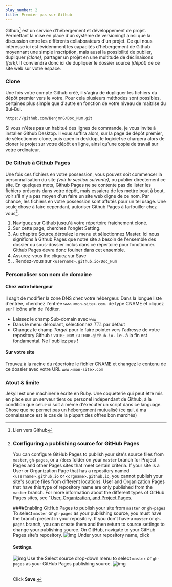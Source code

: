 ```yaml
---
play_number: 2
title: Premier pas sur Github
---
```


Github[^1] est un service d'hébergement et développement de projet. Permettant la mise en place d'un système de versioning1 ainsi que la discussion entre les différents collaborateurs d'un projet. Ce qui nous intéresse ici est évidemment les capacités d'hébergement de Github moyennant une simple inscription, mais aussi la possibilité de publier, dupliquer *(clone)*, partager un projet en une multitude de déclinaisons *(fork)*. Il conviendra donc ici de dupliquer le dossier source *(dépôt)* de ce site web sur votre espace.

### Clone

Une fois votre compte Github créé, il s'agira de dupliquer les fichiers du dépôt premier vers le votre. Pour cela plusieurs méthodes sont possibles, certaines plus simple que d'autre en fonction de votre niveau de maitrise du Bui-Bui. 

`https://github.com/BenjmnG/Doc_Num.git`

Si vous n'êtes pas un habitué des lignes de commande, je vous invite à installer Github Desktop. Il vous suffira alors, sur la page de dépôt premier, de sélectionner clone, puis open in desktop, le logiciel se chargera alors de cloner le projet sur votre dépôt en ligne, ainsi qu'une copie de travail sur votre ordinateur.

### De Github à Github Pages

Une fois ces fichiers en votre possession, vous pouvez soit commencer la personnalisation du site *(voir la section suivante)*, ou publier directement ce site. En quelques mots, Github Pages ne se contente pas de lister les fichiers présents dans votre dépôt, mais essaiera de les mettre bout à bout, voir s’il n'y a pas moyen d'un faire un site web digne de ce nom. Par chance, les fichiers en votre possession sont affutés pour un tel usage.
Une seule chose à faire cependant, autoriser Github Pages à farfouiller chez vous[^2]. 
1. Naviguez sur Github jusqu'à votre répertoire fraichement cloné. 
2. Sur cette page, cherchez l'onglet Setting. 
3. Au chapitre Source,déroulez le menu et sélectionnez Master. Ici nous signifions à Github Pages que notre site a besoin de l'ensemble des dossier ou sous-dossier inclus dans ce répertoire pour fonctionner. Github Pages devra donc fouiner dans cet ensemble.
4. Assurez-vous the cliquez sur Save
5. . Rendez-vous sur `<username>.github.io/Doc_Num`

### Personaliser son nom de domaine
#### Chez votre hébergeur
Il sagit de modifier la zone DNS chez votre hébergeur.
Dans la longue liste d'entrée, cherchez l'entrée  `www.<mon-site>.com.` de type CNAME et cliquez sur l'icône afin de l'éditer.
* Laissez le champ Sub-domain avec `www`
* Dans le menu déroulant, sélectionnez *TTL* par défaut
* Changez le champ *Target* pour le faire pointer vers l'adresse de votre repository Github : `VOTRE_NOM_GITHUB.github.io.`
Le . à la fin est fondamental. Ne l'oubliez pas !

#### Sur votre site
Trouvez à la racine du répertoire le fichier CNAME et changez le contenu de ce dossier avec votre URL
 `www.<mon-site>.com`

### Atout & limite
Jekyll est une machinerie écrite en Ruby. Une coqueterie qui peut être mis en place sur un serveur tiers ou personel indépendant de Github, à la condition que celui-ci soit à même d'éxecuter un script dans ce language. Chose que ne permet pas un hébergement mutualisé (ce qui, à ma connaissance est le cas de la plupart des offres bon marchés)

[^1]: Lien vers Github

[^2]: 	
	### Configuring a publishing source for GitHub Pages
	You can configure GitHub Pages to publish your site's source files from `master`, `gh-pages`, or a `/docs` folder on your `master` branch for Project Pages and other Pages sites that meet certain criteria. 
	If your site is a User or Organization Page that has a repository named `<username>.github.io` or `<orgname>.github.io`, you cannot publish your site's source files from different locations. User and Organization Pages that have this type of repository name are only published from the `master` branch.
	For more information about the different types of GitHub Pages sites, see "[User, Organization, and Project Pages](https://help.github.com/articles/user-organization-and-project-pages).

	####Enabling GitHub Pages to publish your site from `master` or `gh-pages`
	To select `master` or `gh-pages` as your publishing source, you must have the branch present in your repository. If you don't have a `master` or `gh-pages` branch, you can create them and then return to source settings to change your publishing source.
	On GitHub, navigate to your GitHub Pages site's repository.
	![img](https://help.github.com/assets/images/help/repository/repo-actions-settings.png)
	Under your repository name, click

	#### Settings.
	![img](https://help.github.com/assets/images/help/pages/select-gh-pages-or-master-as-source.png)
	Use the Select source drop-down menu to select `master` or `gh-pages` as your GitHub Pages publishing source.
	![img](https://help.github.com/assets/images/help/pages/click-save-next-to-source-selection.png)<br><br>

	Click **Save**.


